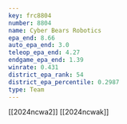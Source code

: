 ```yaml
---
key: frc8804
number: 8804
name: Cyber Bears Robotics
epa_end: 8.66
auto_epa_end: 3.0
teleop_epa_end: 4.27
endgame_epa_end: 1.39
winrate: 0.431
district_epa_rank: 54
district_epa_percentile: 0.2987
type: Team
---
```

[[2024ncwa2]]
[[2024ncwak]]
